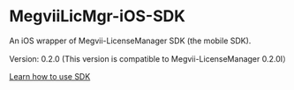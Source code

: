 # MegviiLicMgr-iOS-SDK
An iOS wrapper of Megvii-LicenseManager SDK (the mobile SDK). 

Version: 0.2.0
(This version is compatible to Megvii-LicenseManager 0.2.0I）

[Learn how to use SDK](https://github.com/FacePlusPlus/MegviiLicMgr-iOS-SDK/wiki)
